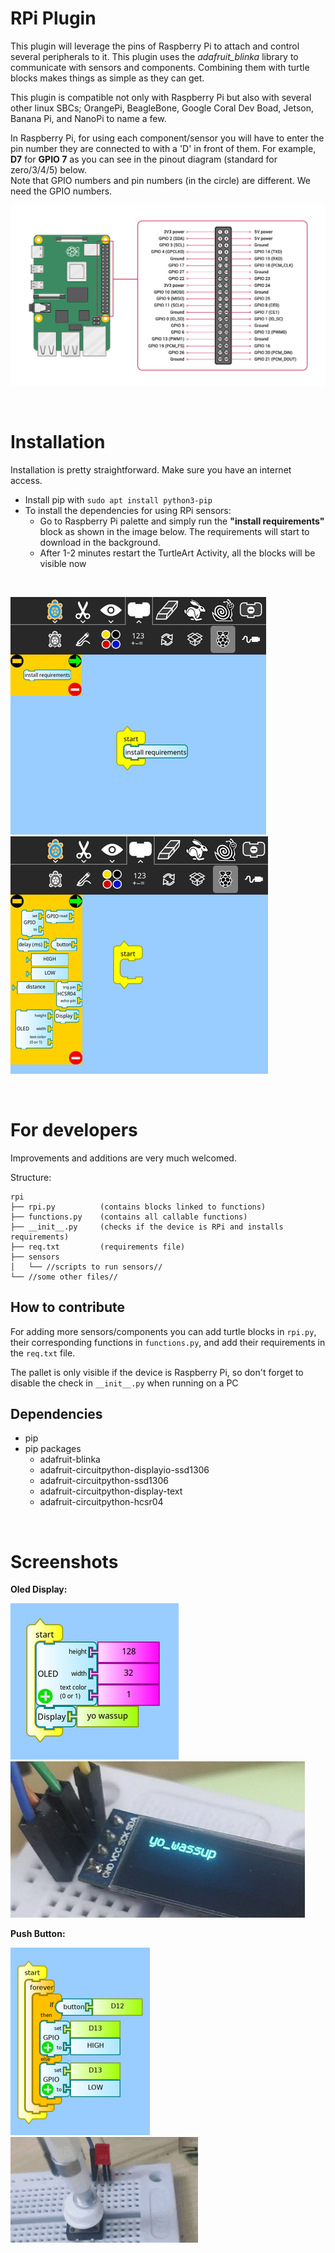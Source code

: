 # RPi Plugin

This plugin will leverage the pins of Raspberry Pi to attach and control several peripherals to it. This plugin uses the *adafruit_blinka* library to communicate with sensors and components. Combining them with turtle blocks makes things as simple as they can get.

This plugin is compatible not only with Raspberry Pi but also with several other linux SBCs; OrangePi, BeagleBone, Google Coral Dev Boad, Jetson, Banana Pi, and NanoPi to name a few.

In Raspberry Pi, for using each component/sensor you will have to enter the pin number they are connected to with a 'D' in front of them. For example, **D7** for **GPIO 7** as you can see in the pinout diagram (standard for zero/3/4/5) below.\
Note that GPIO numbers and pin numbers (in the circle) are different. We need the GPIO numbers.


![RPi standard pinout](screenshots/pinout_rpi.png)

<br>

# Installation
Installation is pretty straightforward. Make sure you have an internet access.

    
- Install pip with `sudo apt install python3-pip`
- To install the dependencies for using RPi sensors:
    - Go to Raspberry Pi palette and simply run the **"install requirements"** block as shown in the image below. The requirements will start to download in the background.
    - After 1-2 minutes restart the TurtleArt Activity, all the blocks will be visible now

<br>

<img src="screenshots/before_req.png"> &nbsp;&nbsp;&nbsp; <img src="screenshots/after_req.png">

<br>

# For developers
Improvements and additions are very much welcomed.

Structure:

```
rpi
├── rpi.py          (contains blocks linked to functions)
├── functions.py    (contains all callable functions)
├── __init__.py     (checks if the device is RPi and installs requirements)
├── req.txt         (requirements file)
├── sensors
│   └── //scripts to run sensors//
└── //some other files//

```

<!-- ## Use sensors in your activities -->


## How to contribute
For adding more sensors/components you can add turtle blocks in `rpi.py`, their corresponding functions in `functions.py`, and add their requirements in the `req.txt` file.

The pallet is only visible if the device is Raspberry Pi, so don't forget to disable the check in `__init__.py` when running on a PC

## Dependencies
- pip
- pip packages
    - adafruit-blinka
    - adafruit-circuitpython-displayio-ssd1306
    - adafruit-circuitpython-ssd1306
    - adafruit-circuitpython-display-text
    - adafruit-circuitpython-hcsr04

<br>

# Screenshots

**Oled Display:**

<img src="screenshots/ta_oled.png"> <img src="screenshots/oled.jpg">

**Push Button:**

<img src="screenshots/ta_btn.png"> <img src="screenshots/btn.gif">